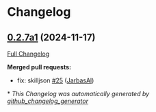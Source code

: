 # Changelog

## [0.2.7a1](https://github.com/OpenVoiceOS/ovos-skill-wikihow/tree/0.2.7a1) (2024-11-17)

[Full Changelog](https://github.com/OpenVoiceOS/ovos-skill-wikihow/compare/0.2.6...0.2.7a1)

**Merged pull requests:**

- fix: skilljson [\#25](https://github.com/OpenVoiceOS/ovos-skill-wikihow/pull/25) ([JarbasAl](https://github.com/JarbasAl))



\* *This Changelog was automatically generated by [github_changelog_generator](https://github.com/github-changelog-generator/github-changelog-generator)*
